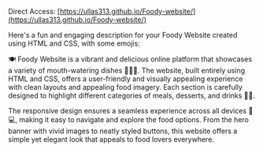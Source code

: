 Direct Access:  [https://ullas313.github.io/Foody-website/](https://ullas313.github.io/Foody-website/)

Here's a fun and engaging description for your Foody Website created using HTML and CSS, with some emojis:

🍽️ Foody Website is a vibrant and delicious online platform that showcases a variety of mouth-watering dishes 🍕🍔🍣. The website, built entirely using HTML and CSS, offers a user-friendly and visually appealing experience with clean layouts and appealing food imagery. Each section is carefully designed to highlight different categories of meals, desserts, and drinks 🍰🍹.

The responsive design ensures a seamless experience across all devices 📱💻, making it easy to navigate and explore the food options. From the hero banner with vivid images to neatly styled buttons, this website offers a simple yet elegant look that appeals to food lovers everywhere.

